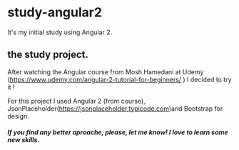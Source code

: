 # study-angular2
It's my initial study using Angular 2. 


## the study project.

After watching the Angular course from Mosh Hamedani at Udemy (https://www.udemy.com/angular-2-tutorial-for-beginners/ ) I decided to try it !


For this project I used Angular 2 (from course), JsonPlaceholder(https://jsonplaceholder.typicode.com)and Bootstrap for design.

##### If you find any better aproache, please, let me know! I love to learn some new skills.


